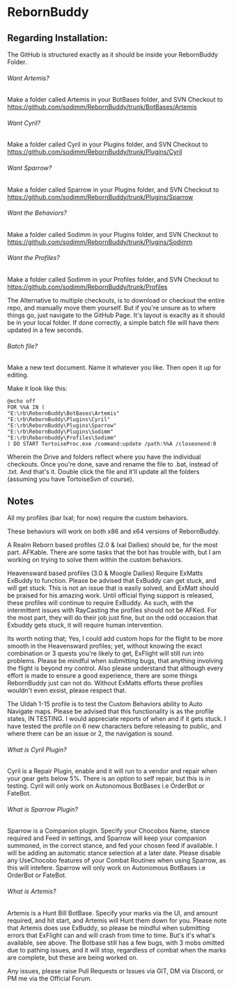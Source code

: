 # RebornBuddy

## Regarding Installation:

The GitHub is structured exactly as it should be inside your RebornBuddy Folder.

###### Want Artemis?
Make a folder called Artemis in your BotBases folder, and SVN Checkout to 
https://github.com/sodimm/RebornBuddy/trunk/BotBases/Artemis

###### Want Cyril?
Make a folder called Cyril in your Plugins folder, and SVN Checkout to
https://github.com/sodimm/RebornBuddy/trunk/Plugins/Cyril

###### Want Sparrow?
Make a folder called Sparrow in your Plugins folder, and SVN Checkout to
https://github.com/sodimm/RebornBuddy/trunk/Plugins/Sparrow

###### Want the Behaviors?
Make a folder called Sodimm in your Plugins folder, and SVN Checkout to
https://github.com/sodimm/RebornBuddy/trunk/Plugins/Sodimm

###### Want the Profiles?
Make a folder called Sodimm in your Profiles folder, and SVN Checkout to
https://github.com/sodimm/RebornBuddy/trunk/Profiles

The Alternative to multiple checkouts, is to download or checkout the entire repo, and manually move them yourself. But if you're unsure as to where things go, just navigate to the GitHub Page. It's layout is exaclty as it should be in your local folder.
If done correctly, a simple batch file will have them updated in a few seconds.

###### Batch file?
Make a new text document. Name it whatever you like. Then open it up for editing.

Make it look like this:

```
@echo off
FOR %%A IN (
"E:\rb\RebornBuddy\BotBases\Artemis"
"E:\rb\RebornBuddy\Plugins\Cyril"
"E:\rb\RebornBuddy\Plugins\Sparrow"
"E:\rb\RebornBuddy\Plugins\Sodimm"
"E:\rb\Rebornbuddy\Profiles\Sodimm"
) DO START TortoiseProc.exe /command:update /path:%%A /closeonend:0
```

Wherein the Drive and folders reflect where you have the individual checkouts. Once you're done, save and rename the file to .bat, instead of .txt. And that's it. Double click the file and it'll update all the folders (assuming you have TortoiseSvn of course).

## Notes

All my profiles (bar Ixal; for now) require the custom behaviors. 

These behaviors will work on both x86 and x64 versions of RebornBuddy.

A Realm Reborn based profiles (2.0 & Ixal Dailies) should be, for the most part. AFKable. There are some tasks that the bot has trouble with, but I am working on trying to solve them within the custom behaviors.

Heavensward based profiles (3.0 & Moogle Dailies) Require ExMatts ExBuddy to function. Please be advised that ExBuddy can get stuck, and will get stuck. This is not an issue that is easily solved, and ExMatt should be praised for his amazing work. Until official flying support is released, these profiles will continue to require ExBuddy. As such, with the intermittent issues with RayCasting the profiles should not be AFKed. For the most part, they will do their job just fine, but on the odd occasion that Exbuddy gets stuck, it will require human intervention.

Its worth noting that; Yes, I could add custom hops for the flight to be more smooth in the Heavensward profiles; yet,  without knowing the exact combination or 3 quests you're likely to get, ExFlight will still run into problems. Please be mindful when submitting bugs, that anything involving the flight is beyond my control. Also please understand that although every effort is made to ensure a good experience, there are some things RebornBuddy just can not do. Without ExMatts efforts these profiles wouldn't even exsist, please respect that.

The Uldah 1-15 profile is to test the Custom Behaviors ability to Auto Navigate maps. Please be advised that this functionality is as the profile states, IN TESTING. I would appreciate reports of when and if it gets stuck. I have tested the profile on 6 new characters before releasing to public, and where there can be an issue or 2, the navigation is sound.

###### What is Cyril Plugin?

Cyril is a Repair Plugin, enable and it will run to a vendor and repair when your gear gets below 5%. There is an option to self repair, but this is in testing. Cyril will only work on Autonomous BotBases i.e OrderBot or FateBot.

###### What is Sparrow Plugin?

Sparrow is a Companion plugin. Specify your Chocobos Name, stance required and Feed in settings, and Sparrow will keep your companion summoned, in the correct stance, and fed your chosen feed if available. I will be adding an automatic stance selection at a later date. Please disable any UseChocobo features of your Combat Routines when using Sparrow, as this  will intefere. Sparrow will only work on Autonomous BotBases i.e OrderBot or FateBot.

###### What is Artemis?

Artemis is a Hunt Bill BotBase. Specify your marks via the UI, and amount required, and hit start, and Artemis will Hunt them down for you. Please note that Artemis does use ExBuddy, so please be mindful when submitting errors that ExFlight can and will crash from time to time. But's it's what's available, see above. The Botbase still has a few bugs, with 3 mobs omitted due to pathing issues, and it will stop, regardless of combat when the marks are complete, but these are being worked on.

Any issues, please raise Pull Requests or Issues via GIT, DM via Discord, or PM me via the Official Forum.
